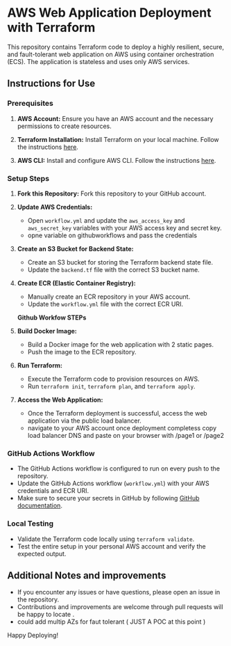 
# AWS Web Application Deployment with Terraform

This repository contains Terraform code to deploy a highly resilient, secure, and fault-tolerant web application on AWS using container orchestration (ECS). The application is stateless and uses only AWS services.

## Instructions for Use

### Prerequisites

1. **AWS Account:** Ensure you have an AWS account and the necessary permissions to create resources.

2. **Terraform Installation:** Install Terraform on your local machine. Follow the instructions [here](https://learn.hashicorp.com/tutorials/terraform/install-cli).

3. **AWS CLI:** Install and configure AWS CLI. Follow the instructions [here](https://docs.aws.amazon.com/cli/latest/userguide/cli-configure-files.html).

### Setup Steps

1. **Fork this Repository:** Fork this repository to your GitHub account.

2. **Update AWS Credentials:**
   - Open `workflow.yml` and update the `aws_access_key` and `aws_secret_key` variables with your AWS access key and secret key.
   - opne variable on githubworkflows and pass the credentials

3. **Create an S3 Bucket for Backend State:**
   - Create an S3 bucket for storing the Terraform backend state file.
   - Update the `backend.tf` file with the correct S3 bucket name.

4. **Create ECR (Elastic Container Registry):**
   - Manually create an ECR repository in your AWS account.
   - Update the `workflow.yml` file with the correct ECR URI.
     
   **Github Workfow STEPs**
   
6. **Build Docker Image:**
   - Build a Docker image for the web application with 2 static pages.
   - Push the image to the ECR repository.

7. **Run Terraform:**
   - Execute the Terraform code to provision resources on AWS.
   - Run `terraform init`, `terraform plan`, and `terraform apply`.

8. **Access the Web Application:**
   - Once the Terraform deployment is successful, access the web application via the public load balancer.
   - navigate to your AWS account once deployment completess copy load balancer DNS and paste on your browser with /page1 or /page2 

### GitHub Actions Workflow

- The GitHub Actions workflow is configured to run on every push to the repository.
- Update the GitHub Actions workflow (`workflow.yml`) with your AWS credentials and ECR URI.
- Make sure to secure your secrets in GitHub by following [GitHub documentation](https://docs.github.com/en/actions/security-guides/encrypted-secrets).

### Local Testing

- Validate the Terraform code locally using `terraform validate`.
- Test the entire setup in your personal AWS account and verify the expected output.

## Additional Notes and improvements 

- If you encounter any issues or have questions, please open an issue in the repository.
- Contributions and improvements are welcome through pull requests will be happy to locate .
- could add multip AZs for faut tolerant ( JUST A POC at this point ) 

Happy Deploying!

